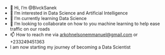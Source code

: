 - 👋 Hi, I’m @BlvckSanek
- 👀 I’m interested in Data Science and Artificial Intelligence
- 🌱 I’m currently learning Data Science
- 💞️ I’m looking to collaborate on how to you machine learning to help ease traffic on our roads
- 📫 How to reach me via arkohnelsonemmanuel@gmail.com or +233249451363
- I am now starting my journey of becoming a Data Scientist

<!---
BlvckSanek/BlvckSanek is a ✨ special ✨ repository because its `README.md` (this file) appears on your GitHub profile.
You can click the Preview link to take a look at your changes.
--->
